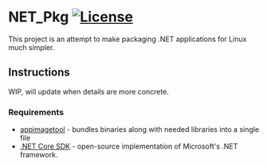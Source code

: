 # NET_Pkg [![License][License]](LICENSE.md)

[License]: https://img.shields.io/badge/License-MIT-blue.svg

This project is an attempt to make packaging .NET applications for Linux much simpler.

## Instructions

WIP, will update when details are more concrete.

### Requirements

* [appimagetool](https://github.com/probonopd/appimagekit/) - bundles binaries along with needed libraries into a single file
* [.NET Core SDK](https://www.microsoft.com/net/download/linux) - open-source implementation of Microsoft's .NET framework.
